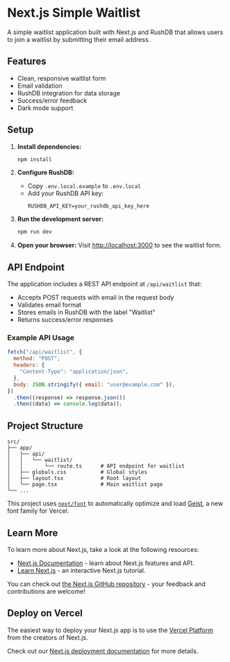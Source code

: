 # Next.js Simple Waitlist

A simple waitlist application built with Next.js and RushDB that allows users to join a waitlist by submitting their email address.

## Features

- Clean, responsive waitlist form
- Email validation
- RushDB integration for data storage
- Success/error feedback
- Dark mode support

## Setup

1. **Install dependencies:**

   ```bash
   npm install
   ```

2. **Configure RushDB:**

   - Copy `.env.local.example` to `.env.local`
   - Add your RushDB API key:
     ```
     RUSHDB_API_KEY=your_rushdb_api_key_here
     ```

3. **Run the development server:**

   ```bash
   npm run dev
   ```

4. **Open your browser:**
   Visit [http://localhost:3000](http://localhost:3000) to see the waitlist form.

## API Endpoint

The application includes a REST API endpoint at `/api/waitlist` that:

- Accepts POST requests with email in the request body
- Validates email format
- Stores emails in RushDB with the label "Waitlist"
- Returns success/error responses

### Example API Usage

```javascript
fetch("/api/waitlist", {
  method: "POST",
  headers: {
    "Content-Type": "application/json",
  },
  body: JSON.stringify({ email: "user@example.com" }),
})
  .then((response) => response.json())
  .then((data) => console.log(data));
```

## Project Structure

```
src/
├── app/
│   ├── api/
│   │   └── waitlist/
│   │       └── route.ts      # API endpoint for waitlist
│   ├── globals.css           # Global styles
│   ├── layout.tsx            # Root layout
│   └── page.tsx              # Main waitlist page
└── ...
```

This project uses [`next/font`](https://nextjs.org/docs/app/building-your-application/optimizing/fonts) to automatically optimize and load [Geist](https://vercel.com/font), a new font family for Vercel.

## Learn More

To learn more about Next.js, take a look at the following resources:

- [Next.js Documentation](https://nextjs.org/docs) - learn about Next.js features and API.
- [Learn Next.js](https://nextjs.org/learn) - an interactive Next.js tutorial.

You can check out [the Next.js GitHub repository](https://github.com/vercel/next.js) - your feedback and contributions are welcome!

## Deploy on Vercel

The easiest way to deploy your Next.js app is to use the [Vercel Platform](https://vercel.com/new?utm_medium=default-template&filter=next.js&utm_source=create-next-app&utm_campaign=create-next-app-readme) from the creators of Next.js.

Check out our [Next.js deployment documentation](https://nextjs.org/docs/app/building-your-application/deploying) for more details.
